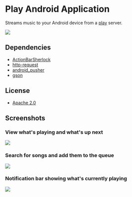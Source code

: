 # Play Android Application

Streams music to your Android device from a [play](https://github.com/play/play) server.

<a href="https://play.google.com/store/apps/details?id=com.github.play">
  <img src="http://www.android.com/images/brand/android_app_on_play_large.png">
</a>

## Dependencies

* [ActionBarSherlock](https://github.com/JakeWharton/ActionBarSherlock)
* [http-request](https://github.com/kevinsawicki/http-request)
* [android_pusher](https://github.com/kevinsawicki/android_pusher)
* [gson](http://code.google.com/p/google-gson/)

## License

* [Apache 2.0](http://www.apache.org/licenses/LICENSE-2.0.html)

## Screenshots

### View what's playing and what's up next

![](http://img.skitch.com/20120429-rq3sgm8fbbbxwisep7rbsedj6h.png)

### Search for songs and add them to the queue

![](http://img.skitch.com/20120429-p11jeqaiym321m46cynjqt622y.png)

### Notification bar showing what's currently playing

![](http://img.skitch.com/20120429-gaxfmpua8bmjn69qhbabhsy9nb.png)
